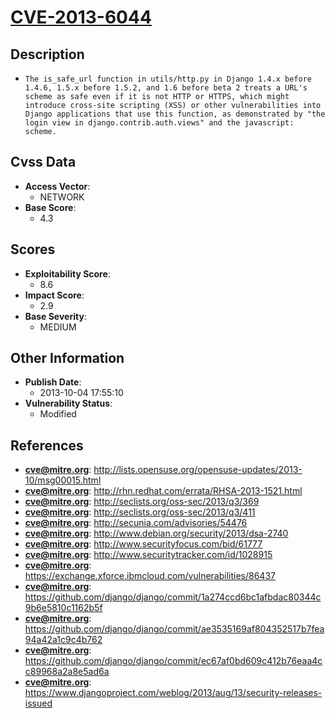 
# [CVE-2013-6044](http://lists.opensuse.org/opensuse-updates/2013-10/msg00015.html)

## Description

- `The is_safe_url function in utils/http.py in Django 1.4.x before 1.4.6, 1.5.x before 1.5.2, and 1.6 before beta 2 treats a URL's scheme as safe even if it is not HTTP or HTTPS, which might introduce cross-site scripting (XSS) or other vulnerabilities into Django applications that use this function, as demonstrated by "the login view in django.contrib.auth.views" and the javascript: scheme.`

## Cvss Data

- **Access Vector**:
  - NETWORK
- **Base Score**:
  - 4.3

## Scores

- **Exploitability Score**:
  - 8.6
- **Impact Score**:
  - 2.9
- **Base Severity**:
  - MEDIUM

## Other Information

- **Publish Date**:
  - 2013-10-04 17:55:10
- **Vulnerability Status**:
  - Modified

## References

- **cve@mitre.org**: http://lists.opensuse.org/opensuse-updates/2013-10/msg00015.html
- **cve@mitre.org**: http://rhn.redhat.com/errata/RHSA-2013-1521.html
- **cve@mitre.org**: http://seclists.org/oss-sec/2013/q3/369
- **cve@mitre.org**: http://seclists.org/oss-sec/2013/q3/411
- **cve@mitre.org**: http://secunia.com/advisories/54476
- **cve@mitre.org**: http://www.debian.org/security/2013/dsa-2740
- **cve@mitre.org**: http://www.securityfocus.com/bid/61777
- **cve@mitre.org**: http://www.securitytracker.com/id/1028915
- **cve@mitre.org**: https://exchange.xforce.ibmcloud.com/vulnerabilities/86437
- **cve@mitre.org**: https://github.com/django/django/commit/1a274ccd6bc1afbdac80344c9b6e5810c1162b5f
- **cve@mitre.org**: https://github.com/django/django/commit/ae3535169af804352517b7fea94a42a1c9c4b762
- **cve@mitre.org**: https://github.com/django/django/commit/ec67af0bd609c412b76eaa4cc89968a2a8e5ad6a
- **cve@mitre.org**: https://www.djangoproject.com/weblog/2013/aug/13/security-releases-issued
